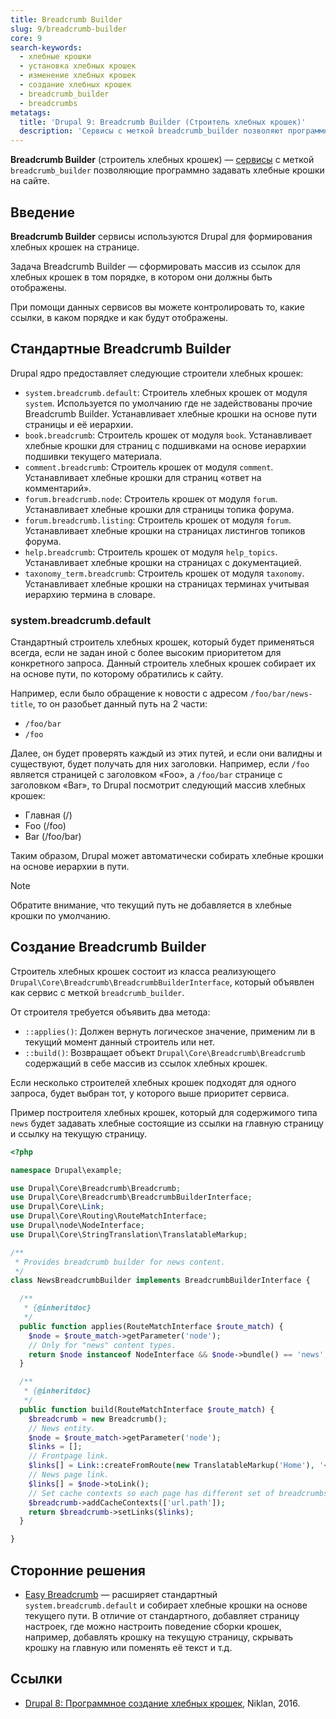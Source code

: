 ```yaml
---
title: Breadcrumb Builder
slug: 9/breadcrumb-builder
core: 9
search-keywords:
  - хлебные крошки
  - установка хлебных крошек
  - изменение хлебных крошек
  - создание хлебных крошек
  - breadcrumb_builder
  - breadcrumbs
metatags:
  title: 'Drupal 9: Breadcrumb Builder (Строитель хлебных крошек)'
  description: 'Сервисы с меткой breadcrumb_builder позволяют программно устанавливать хлебные крошки.'
---
```


**Breadcrumb Builder** (строитель хлебных крошек) — [сервисы](../../index.md) с меткой `breadcrumb_builder` позволяющие программно задавать хлебные крошки на сайте.

## Введение

**Breadcrumb Builder** сервисы используются Drupal для формирования хлебных крошек на странице.

Задача Breadcrumb Builder — сформировать массив из ссылок для хлебных крошек в том порядке, в котором они должны быть отображены.

При помощи данных сервисов вы можете контролировать то, какие ссылки, в каком порядке и как будут отображены.

## Стандартные Breadcrumb Builder

Drupal ядро предоставляет следующие строители хлебных крошек:

- `system.breadcrumb.default`: Строитель хлебных крошек от модуля `system`. Используется по умолчанию где не задействованы прочие Breadcrumb Builder. Устанавливает хлебные крошки на основе пути страницы и её иерархии.
- `book.breadcrumb`: Строитель крошек от модуля `book`. Устанавливает хлебные крошки для страниц с подшивками на основе иерархии подшивки текущего материала.
- `comment.breadcrumb`: Строитель крошек от модуля `comment`. Устанавливает хлебные крошки для страниц «ответ на комментарий».
- `forum.breadcrumb.node`: Строитель крошек от модуля `forum`. Устанавливает хлебные крошки для страницы топика форума.
- `forum.breadcrumb.listing`: Строитель крошек от модуля `forum`. Устанавливает хлебные крошки на страницах листингов топиков форума.
- `help.breadcrumb`: Строитель крошек от модуля `help_topics`. Устанавливает хлебные крошки на страницах с документацией.
- `taxonomy_term.breadcrumb`: Строитель крошек от модуля `taxonomy`. Устанавливает хлебные крошки на страницах терминах учитывая иерархию термина в словаре.

### system.breadcrumb.default

Стандартный строитель хлебных крошек, который будет применяться всегда, если не задан иной с более высоким приоритетом для конкретного запроса. Данный строитель хлебных крошек собирает их на основе пути, по которому обратились к сайту.

Например, если было обращение к новости с адресом `/foo/bar/news-title`, то он разобьет данный путь на 2 части:

- `/foo/bar`
- `/foo`

Далее, он будет проверять каждый из этих путей, и если они валидны и существуют, будет получать для них заголовки. Например, если `/foo` является страницей с заголовком «Foo», а `/foo/bar` странице с заголовком «Bar», то Drupal посмотрит следующий массив хлебных крошек:

- Главная (/)
- Foo (/foo)
- Bar (/foo/bar)

Таким образом, Drupal может автоматически собирать хлебные крошки на основе иерархии в пути.

> [!NOTE]
> Обратите внимание, что текущий путь не добавляется в хлебные крошки по умолчанию.

## Создание Breadcrumb Builder

Строитель хлебных крошек состоит из класса реализующего `Drupal\Core\Breadcrumb\BreadcrumbBuilderInterface`, который объявлен как сервис с меткой `breadcrumb_builder`.

От строителя требуется объявить два метода:

- `::applies()`: Должен вернуть логическое значение, применим ли в текущий момент данный строитель или нет.
- `::build()`: Возвращает объект `Drupal\Core\Breadcrumb\Breadcrumb` содержащий в себе массив из ссылок хлебных крошек.

Если несколько строителей хлебных крошек подходят для одного запроса, будет выбран тот, у которого выше приоритет сервиса.

Пример построителя хлебных крошек, который для содержимого типа `news` будет задавать хлебные состоящие из ссылки на главную страницу и ссылку на текущую страницу.

```php
<?php

namespace Drupal\example;

use Drupal\Core\Breadcrumb\Breadcrumb;
use Drupal\Core\Breadcrumb\BreadcrumbBuilderInterface;
use Drupal\Core\Link;
use Drupal\Core\Routing\RouteMatchInterface;
use Drupal\node\NodeInterface;
use Drupal\Core\StringTranslation\TranslatableMarkup;

/**
 * Provides breadcrumb builder for news content.
 */
class NewsBreadcrumbBuilder implements BreadcrumbBuilderInterface {

  /**
   * {@inheritdoc}
   */
  public function applies(RouteMatchInterface $route_match) {
    $node = $route_match->getParameter('node');
    // Only for "news" content types.
    return $node instanceof NodeInterface && $node->bundle() == 'news';
  }

  /**
   * {@inheritdoc}
   */
  public function build(RouteMatchInterface $route_match) {
    $breadcrumb = new Breadcrumb();
    // News entity.
    $node = $route_match->getParameter('node');
    $links = [];
    // Frontpage link.
    $links[] = Link::createFromRoute(new TranslatableMarkup('Home'), '<front>');
    // News page link.
    $links[] = $node->toLink();
    // Set cache contexts so each page has different set of breadcrumbs.
    $breadcrumb->addCacheContexts(['url.path']);
    return $breadcrumb->setLinks($links);
  }

}
```

## Сторонние решения

- [Easy Breadcrumb](https://www.drupal.org/project/easy_breadcrumb) — расширяет стандартный `system.breadcrumb.default` и собирает хлебные крошки на основе текущего пути. В отличие от стандартного, добавляет страницу настроек, где можно настроить поведение сборки крошек, например, добавлять крошку на текущую страницу, скрывать крошку на главную или поменять её текст и т.д.

## Ссылки

- [Drupal 8: Программное создание хлебных крошек](https://niklan.net/blog/129), Niklan, 2016.
